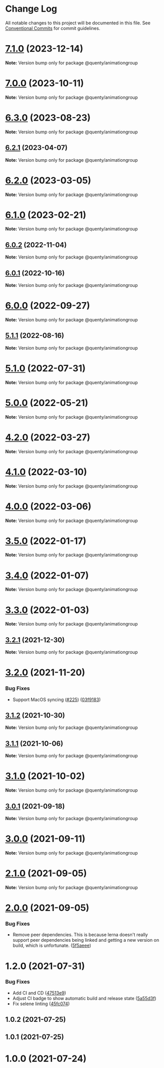 # Change Log

All notable changes to this project will be documented in this file.
See [Conventional Commits](https://conventionalcommits.org) for commit guidelines.

# [7.1.0](https://github.com/Quenty/NevermoreEngine/compare/@quenty/animationgroup@7.0.0...@quenty/animationgroup@7.1.0) (2023-12-14)

**Note:** Version bump only for package @quenty/animationgroup





# [7.0.0](https://github.com/Quenty/NevermoreEngine/compare/@quenty/animationgroup@6.3.0...@quenty/animationgroup@7.0.0) (2023-10-11)

**Note:** Version bump only for package @quenty/animationgroup





# [6.3.0](https://github.com/Quenty/NevermoreEngine/compare/@quenty/animationgroup@6.2.1...@quenty/animationgroup@6.3.0) (2023-08-23)

**Note:** Version bump only for package @quenty/animationgroup





## [6.2.1](https://github.com/Quenty/NevermoreEngine/compare/@quenty/animationgroup@6.2.0...@quenty/animationgroup@6.2.1) (2023-04-07)

**Note:** Version bump only for package @quenty/animationgroup





# [6.2.0](https://github.com/Quenty/NevermoreEngine/compare/@quenty/animationgroup@6.1.0...@quenty/animationgroup@6.2.0) (2023-03-05)

**Note:** Version bump only for package @quenty/animationgroup





# [6.1.0](https://github.com/Quenty/NevermoreEngine/compare/@quenty/animationgroup@6.0.2...@quenty/animationgroup@6.1.0) (2023-02-21)

**Note:** Version bump only for package @quenty/animationgroup





## [6.0.2](https://github.com/Quenty/NevermoreEngine/compare/@quenty/animationgroup@6.0.1...@quenty/animationgroup@6.0.2) (2022-11-04)

**Note:** Version bump only for package @quenty/animationgroup





## [6.0.1](https://github.com/Quenty/NevermoreEngine/compare/@quenty/animationgroup@6.0.0...@quenty/animationgroup@6.0.1) (2022-10-16)

**Note:** Version bump only for package @quenty/animationgroup





# [6.0.0](https://github.com/Quenty/NevermoreEngine/compare/@quenty/animationgroup@5.1.1...@quenty/animationgroup@6.0.0) (2022-09-27)

**Note:** Version bump only for package @quenty/animationgroup





## [5.1.1](https://github.com/Quenty/NevermoreEngine/compare/@quenty/animationgroup@5.1.0...@quenty/animationgroup@5.1.1) (2022-08-16)

**Note:** Version bump only for package @quenty/animationgroup





# [5.1.0](https://github.com/Quenty/NevermoreEngine/compare/@quenty/animationgroup@5.0.0...@quenty/animationgroup@5.1.0) (2022-07-31)

**Note:** Version bump only for package @quenty/animationgroup





# [5.0.0](https://github.com/Quenty/NevermoreEngine/compare/@quenty/animationgroup@4.2.0...@quenty/animationgroup@5.0.0) (2022-05-21)

**Note:** Version bump only for package @quenty/animationgroup





# [4.2.0](https://github.com/Quenty/NevermoreEngine/compare/@quenty/animationgroup@4.1.0...@quenty/animationgroup@4.2.0) (2022-03-27)

**Note:** Version bump only for package @quenty/animationgroup





# [4.1.0](https://github.com/Quenty/NevermoreEngine/compare/@quenty/animationgroup@4.0.0...@quenty/animationgroup@4.1.0) (2022-03-10)

**Note:** Version bump only for package @quenty/animationgroup





# [4.0.0](https://github.com/Quenty/NevermoreEngine/compare/@quenty/animationgroup@3.5.0...@quenty/animationgroup@4.0.0) (2022-03-06)

**Note:** Version bump only for package @quenty/animationgroup





# [3.5.0](https://github.com/Quenty/NevermoreEngine/compare/@quenty/animationgroup@3.4.0...@quenty/animationgroup@3.5.0) (2022-01-17)

**Note:** Version bump only for package @quenty/animationgroup





# [3.4.0](https://github.com/Quenty/NevermoreEngine/compare/@quenty/animationgroup@3.3.0...@quenty/animationgroup@3.4.0) (2022-01-07)

**Note:** Version bump only for package @quenty/animationgroup





# [3.3.0](https://github.com/Quenty/NevermoreEngine/compare/@quenty/animationgroup@3.2.1...@quenty/animationgroup@3.3.0) (2022-01-03)

**Note:** Version bump only for package @quenty/animationgroup





## [3.2.1](https://github.com/Quenty/NevermoreEngine/compare/@quenty/animationgroup@3.2.0...@quenty/animationgroup@3.2.1) (2021-12-30)

**Note:** Version bump only for package @quenty/animationgroup





# [3.2.0](https://github.com/Quenty/NevermoreEngine/compare/@quenty/animationgroup@3.1.2...@quenty/animationgroup@3.2.0) (2021-11-20)


### Bug Fixes

* Support MacOS syncing ([#225](https://github.com/Quenty/NevermoreEngine/issues/225)) ([03f9183](https://github.com/Quenty/NevermoreEngine/commit/03f918392c6a5bdd33f8a17c38de371d1e06c67a))





## [3.1.2](https://github.com/Quenty/NevermoreEngine/compare/@quenty/animationgroup@3.1.1...@quenty/animationgroup@3.1.2) (2021-10-30)

**Note:** Version bump only for package @quenty/animationgroup





## [3.1.1](https://github.com/Quenty/NevermoreEngine/compare/@quenty/animationgroup@3.1.0...@quenty/animationgroup@3.1.1) (2021-10-06)

**Note:** Version bump only for package @quenty/animationgroup





# [3.1.0](https://github.com/Quenty/NevermoreEngine/compare/@quenty/animationgroup@3.0.1...@quenty/animationgroup@3.1.0) (2021-10-02)

**Note:** Version bump only for package @quenty/animationgroup





## [3.0.1](https://github.com/Quenty/NevermoreEngine/compare/@quenty/animationgroup@3.0.0...@quenty/animationgroup@3.0.1) (2021-09-18)

**Note:** Version bump only for package @quenty/animationgroup





# [3.0.0](https://github.com/Quenty/NevermoreEngine/compare/@quenty/animationgroup@2.1.0...@quenty/animationgroup@3.0.0) (2021-09-11)

**Note:** Version bump only for package @quenty/animationgroup





# [2.1.0](https://github.com/Quenty/NevermoreEngine/compare/@quenty/animationgroup@2.0.0...@quenty/animationgroup@2.1.0) (2021-09-05)

**Note:** Version bump only for package @quenty/animationgroup





# [2.0.0](https://github.com/Quenty/NevermoreEngine/compare/@quenty/animationgroup@1.2.0...@quenty/animationgroup@2.0.0) (2021-09-05)


### Bug Fixes

* Remove peer dependencies. This is because lerna doesn't really support peer dependencies being linked and getting a new version on build, which is unfortunate. ([5f5aeee](https://github.com/Quenty/NevermoreEngine/commit/5f5aeeea8de9975435309e53679f0ef7064f9dd0))





# 1.2.0 (2021-07-31)


### Bug Fixes

* Add CI and CD ([47513e9](https://github.com/Quenty/NevermoreEngine/commit/47513e9b568162707534af132396dd8756947dd3))
* Adjust CI badge to show automatic build and release state ([5a55d3f](https://github.com/Quenty/NevermoreEngine/commit/5a55d3f19bf8d66a760d67da9b56ed47fab74656))
* Fix selene linting ([45fc074](https://github.com/Quenty/NevermoreEngine/commit/45fc07489ee59127ac6582689f19a0e87c1e5b5a))



## 1.0.2 (2021-07-25)



## 1.0.1 (2021-07-25)



# 1.0.0 (2021-07-24)
